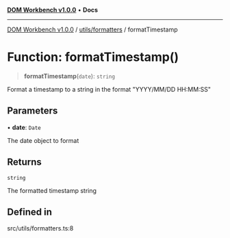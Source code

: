 [**DOM Workbench v1.0.0**](../../../README.md) • **Docs**

***

[DOM Workbench v1.0.0](../../../modules.md) / [utils/formatters](../README.md) / formatTimestamp

# Function: formatTimestamp()

> **formatTimestamp**(`date`): `string`

Format a timestamp to a string in the format "YYYY/MM/DD HH:MM:SS"

## Parameters

• **date**: `Date`

The date object to format

## Returns

`string`

The formatted timestamp string

## Defined in

src/utils/formatters.ts:8
